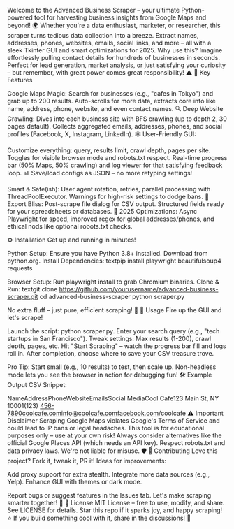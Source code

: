 Welcome to the Advanced Business Scraper – your ultimate Python-powered tool for harvesting business insights from Google Maps and beyond! 🌍 Whether you're a data enthusiast, marketer, or researcher, this scraper turns tedious data collection into a breeze. Extract names, addresses, phones, websites, emails, social links, and more – all with a sleek Tkinter GUI and smart optimizations for 2025.
Why use this? Imagine effortlessly pulling contact details for hundreds of businesses in seconds. Perfect for lead generation, market analysis, or just satisfying your curiosity – but remember, with great power comes great responsibility! ⚠️
🌟 Key Features

Google Maps Magic: Search for businesses (e.g., "cafes in Tokyo") and grab up to 200 results. Auto-scrolls for more data, extracts core info like name, address, phone, website, and even contact names. 🔍
Deep Website Crawling: Dives into each business site with BFS crawling (up to depth 2, 30 pages default). Collects aggregated emails, addresses, phones, and social profiles (Facebook, X, Instagram, LinkedIn). 🕸️
User-Friendly GUI:

Customize everything: query, results limit, crawl depth, pages per site.
Toggles for visible browser mode and robots.txt respect.
Real-time progress bar (50% Maps, 50% crawling) and log viewer for that satisfying feedback loop. 📊
Save/load configs as JSON – no more retyping settings!


Smart & Safe(ish): User agent rotation, retries, parallel processing with ThreadPoolExecutor. Warnings for high-risk settings to dodge bans. 🤖
Export Bliss: Post-scrape file dialog for CSV output. Structured fields ready for your spreadsheets or databases. 📄
2025 Optimizations: Async Playwright for speed, improved regex for global addresses/phones, and ethical nods like optional robots.txt checks.

⚙️ Installation
Get up and running in minutes!

Python Setup: Ensure you have Python 3.8+ installed. Download from python.org.
Install Dependencies:
textpip install playwright beautifulsoup4 requests

Browser Setup: Run playwright install to grab Chromium binaries.
Clone & Run:
textgit clone https://github.com/yourusername/advanced-business-scraper.git
cd advanced-business-scraper
python scraper.py


No extra fluff – just pure, efficient scraping! 💨
📖 Usage
Fire up the GUI and let's scrape!

Launch the script: python scraper.py.
Enter your search query (e.g., "tech startups in San Francisco").
Tweak settings: Max results (1-200), crawl depth, pages, etc.
Hit "Start Scraping" – watch the progress bar fill and logs roll in.
After completion, choose where to save your CSV treasure trove.

Pro Tip: Start small (e.g., 10 results) to test, then scale up. Non-headless mode lets you see the browser in action for debugging fun! 🛠️
Example Output CSV Snippet:





















NameAddressPhoneWebsiteEmailsSocial MediaCool Cafe123 Main St, NY 10001(123) 456-7890coolcafe.cominfo@coolcafe.comfacebook.com/coolcafe
⚠️ Important Disclaimer
Scraping Google Maps violates Google's Terms of Service and could lead to IP bans or legal headaches. This tool is for educational purposes only – use at your own risk! Always consider alternatives like the official Google Places API (which needs an API key). Respect robots.txt and data privacy laws. We're not liable for misuse. 🛡️
🤝 Contributing
Love this project? Fork it, tweak it, PR it! Ideas for improvements:

Add proxy support for extra stealth.
Integrate more data sources (e.g., Yelp).
Enhance GUI with themes or dark mode.

Report bugs or suggest features in the Issues tab. Let's make scraping smarter together! 👥
📄 License
MIT License – free to use, modify, and share. See LICENSE for details.
Star this repo if it sparks joy, and happy scraping! ⭐ If you build something cool with it, share in the discussions! 🚀
